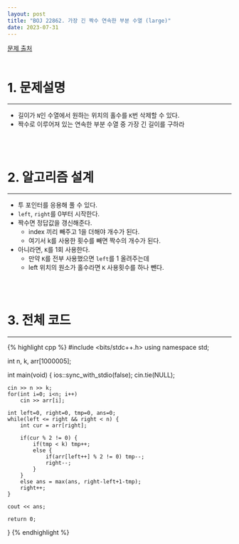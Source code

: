 ```yaml
---
layout: post
title: "BOJ 22862. 가장 긴 짝수 연속한 부분 수열 (large)"
date: 2023-07-31
---
```


[문제 출처](https://www.acmicpc.net/problem/22862) <br/><br/>

# 1. 문제설명
<hr>

- 길이가 `N`인 수열에서 원하는 위치의 홀수를 `K`번 삭제할 수 있다.
- 짝수로 이루어져 있는 연속한 부분 수열 중 가장 긴 길이를 구하라


<br/><br/>

# 2. 알고리즘 설계
<hr>

- 투 포인터를 응용해 풀 수 있다.
- `left`, `right`를 0부터 시작한다.
- 짝수면 정답값을 갱신해준다.
  - index 끼리 빼주고 1을 더해야 개수가 된다.
  - 여기서 k를 사용한 횟수를 빼면 짝수의 개수가 된다.
- 아니라면, `K`를 1회 사용한다.
  - 만약 `K`를 전부 사용했으면 `left`를 1 올려주는데
  - left 위치의 원소가 홀수라면 `K` 사용횟수를 하나 뺀다.

<br/><br/>

# 3. 전체 코드
<hr>

{% highlight cpp %}
#include <bits/stdc++.h>
using namespace std;

int n, k, arr[1000005];

int main(void)
{
    ios::sync_with_stdio(false);
    cin.tie(NULL);

    cin >> n >> k;
    for(int i=0; i<n; i++)
        cin >> arr[i];

    int left=0, right=0, tmp=0, ans=0;
    while(left <= right && right < n) {
        int cur = arr[right];

        if(cur % 2 != 0) {
            if(tmp < k) tmp++;
            else {
                if(arr[left++] % 2 != 0) tmp--;
                right--;
            }
        }
        else ans = max(ans, right-left+1-tmp);
        right++;
    }

    cout << ans;

    return 0;
}
{% endhighlight %}